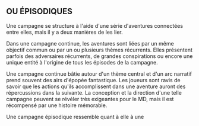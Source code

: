 ## OU ÉPISODIQUES


Une campagne se structure à l'aide d'une série d'aventures
connectées entre elles, mais il y a deux manières de les lier.

Dans une campagne continue, les aventures sont liées
par un même objectif commun ou par un ou plusieurs
thèmes récurrents. Elles présentent parfois des adversaires
récurrents, de grandes conspirations ou encore une unique
entité à l'origine de tous les épisodes de la campagne.

Une campagne continue bâtie autour d'un thème central et
d'un arc narratif prend souvent des airs d'épopée fantastique.
Les joueurs sont ravis de savoir que les actions qu'ils
accomplissent dans une aventure auront des répercussions
dans la suivante. La conception et la direction d'une telle
campagne peuvent se révéler très exigeantes pour le MD,
mais il est récompensé par une histoire mémorable.

Une campagne épisodique ressemble quant à elle à une